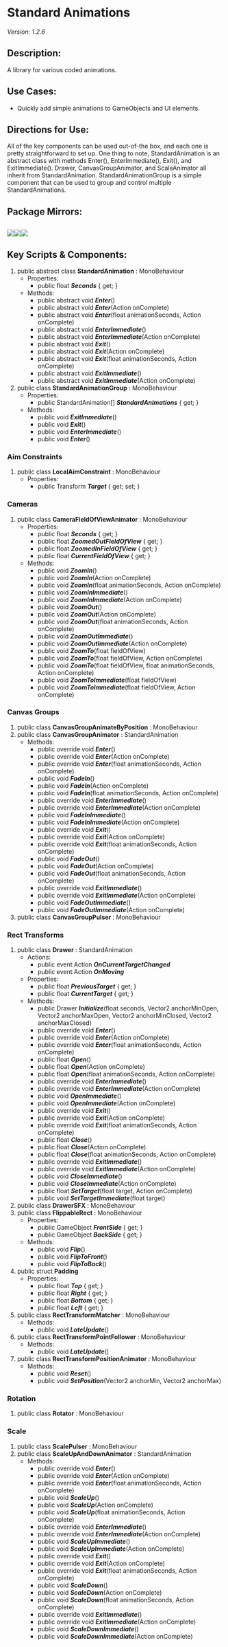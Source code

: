 # Standard Animations
*Version: 1.2.6*
## Description: 
A library for various coded animations.
## Use Cases: 
* Quickly add simple animations to GameObjects and UI elements.
## Directions for Use: 
All of the key components can be used out-of-the box, and each one is pretty straightforward to set up. One thing to note, StandardAnimation is an abstract class with methods Enter(), EnterImmediate(), Exit(), and ExitImmediate(). Drawer, CanvasGroupAnimator, and ScaleAnimator all inherit from StandardAnimation. StandardAnimationGroup is a simple component that can be used to group and control multiple StandardAnimations.
## Package Mirrors: 
[<img src='https://img.itch.zone/aW1nLzEzNzQ2ODg3LnBuZw==/original/npRUfq.png'>](https://github.com/Iron-Mountain-Software/standard-animations.git)[<img src='https://img.itch.zone/aW1nLzEzNzQ2ODkyLnBuZw==/original/Fq0ORM.png'>](https://www.npmjs.com/package/com.iron-mountain.standard-animations)[<img src='https://img.itch.zone/aW1nLzEzNzQ2ODk4LnBuZw==/original/Rv4m96.png'>](https://iron-mountain.itch.io/standard-animations)
---
## Key Scripts & Components: 
1. public abstract class **StandardAnimation** : MonoBehaviour
   * Properties: 
      * public float ***Seconds***  { get; }
   * Methods: 
      * public abstract void ***Enter***()
      * public abstract void ***Enter***(Action onComplete)
      * public abstract void ***Enter***(float animationSeconds, Action onComplete)
      * public abstract void ***EnterImmediate***()
      * public abstract void ***EnterImmediate***(Action onComplete)
      * public abstract void ***Exit***()
      * public abstract void ***Exit***(Action onComplete)
      * public abstract void ***Exit***(float animationSeconds, Action onComplete)
      * public abstract void ***ExitImmediate***()
      * public abstract void ***ExitImmediate***(Action onComplete)
1. public class **StandardAnimationGroup** : MonoBehaviour
   * Properties: 
      * public StandardAnimation[] ***StandardAnimations***  { get; }
   * Methods: 
      * public void ***ExitImmediate***()
      * public void ***Exit***()
      * public void ***EnterImmediate***()
      * public void ***Enter***()
### Aim Constraints
1. public class **LocalAimConstraint** : MonoBehaviour
   * Properties: 
      * public Transform ***Target***  { get; set; }
### Cameras
1. public class **CameraFieldOfViewAnimator** : MonoBehaviour
   * Properties: 
      * public float ***Seconds***  { get; }
      * public float ***ZoomedOutFieldOfView***  { get; }
      * public float ***ZoomedInFieldOfView***  { get; }
      * public float ***CurrentFieldOfView***  { get; }
   * Methods: 
      * public void ***ZoomIn***()
      * public void ***ZoomIn***(Action onComplete)
      * public void ***ZoomIn***(float animationSeconds, Action onComplete)
      * public void ***ZoomInImmediate***()
      * public void ***ZoomInImmediate***(Action onComplete)
      * public void ***ZoomOut***()
      * public void ***ZoomOut***(Action onComplete)
      * public void ***ZoomOut***(float animationSeconds, Action onComplete)
      * public void ***ZoomOutImmediate***()
      * public void ***ZoomOutImmediate***(Action onComplete)
      * public void ***ZoomTo***(float fieldOfView)
      * public void ***ZoomTo***(float fieldOfView, Action onComplete)
      * public void ***ZoomTo***(float fieldOfView, float animationSeconds, Action onComplete)
      * public void ***ZoomToImmediate***(float fieldOfView)
      * public void ***ZoomToImmediate***(float fieldOfView, Action onComplete)
### Canvas Groups
1. public class **CanvasGroupAnimateByPosition** : MonoBehaviour
1. public class **CanvasGroupAnimator** : StandardAnimation
   * Methods: 
      * public override void ***Enter***()
      * public override void ***Enter***(Action onComplete)
      * public override void ***Enter***(float animationSeconds, Action onComplete)
      * public void ***FadeIn***()
      * public void ***FadeIn***(Action onComplete)
      * public void ***FadeIn***(float animationSeconds, Action onComplete)
      * public override void ***EnterImmediate***()
      * public override void ***EnterImmediate***(Action onComplete)
      * public void ***FadeInImmediate***()
      * public void ***FadeInImmediate***(Action onComplete)
      * public override void ***Exit***()
      * public override void ***Exit***(Action onComplete)
      * public override void ***Exit***(float animationSeconds, Action onComplete)
      * public void ***FadeOut***()
      * public void ***FadeOut***(Action onComplete)
      * public void ***FadeOut***(float animationSeconds, Action onComplete)
      * public override void ***ExitImmediate***()
      * public override void ***ExitImmediate***(Action onComplete)
      * public void ***FadeOutImmediate***()
      * public void ***FadeOutImmediate***(Action onComplete)
1. public class **CanvasGroupPulser** : MonoBehaviour
### Rect Transforms
1. public class **Drawer** : StandardAnimation
   * Actions: 
      * public event Action ***OnCurrentTargetChanged*** 
      * public event Action ***OnMoving*** 
   * Properties: 
      * public float ***PreviousTarget***  { get; }
      * public float ***CurrentTarget***  { get; }
   * Methods: 
      * public Drawer ***Initialize***(float seconds, Vector2 anchorMinOpen, Vector2 anchorMaxOpen, Vector2 anchorMinClosed, Vector2 anchorMaxClosed)
      * public override void ***Enter***()
      * public override void ***Enter***(Action onComplete)
      * public override void ***Enter***(float animationSeconds, Action onComplete)
      * public float ***Open***()
      * public float ***Open***(Action onComplete)
      * public float ***Open***(float animationSeconds, Action onComplete)
      * public override void ***EnterImmediate***()
      * public override void ***EnterImmediate***(Action onComplete)
      * public void ***OpenImmediate***()
      * public void ***OpenImmediate***(Action onComplete)
      * public override void ***Exit***()
      * public override void ***Exit***(Action onComplete)
      * public override void ***Exit***(float animationSeconds, Action onComplete)
      * public float ***Close***()
      * public float ***Close***(Action onComplete)
      * public float ***Close***(float animationSeconds, Action onComplete)
      * public override void ***ExitImmediate***()
      * public override void ***ExitImmediate***(Action onComplete)
      * public void ***CloseImmediate***()
      * public void ***CloseImmediate***(Action onComplete)
      * public float ***SetTarget***(float target, Action onComplete)
      * public void ***SetTargetImmediate***(float target)
1. public class **DrawerSFX** : MonoBehaviour
1. public class **FlippableRect** : MonoBehaviour
   * Properties: 
      * public GameObject ***FrontSide***  { get; }
      * public GameObject ***BackSide***  { get; }
   * Methods: 
      * public void ***Flip***()
      * public void ***FlipToFront***()
      * public void ***FlipToBack***()
1. public struct **Padding**
   * Properties: 
      * public float ***Top***  { get; }
      * public float ***Right***  { get; }
      * public float ***Bottom***  { get; }
      * public float ***Left***  { get; }
1. public class **RectTransformMatcher** : MonoBehaviour
   * Methods: 
      * public void ***LateUpdate***()
1. public class **RectTransformPointFollower** : MonoBehaviour
   * Methods: 
      * public void ***LateUpdate***()
1. public class **RectTransformPositionAnimator** : MonoBehaviour
   * Methods: 
      * public void ***Reset***()
      * public void ***SetPosition***(Vector2 anchorMin, Vector2 anchorMax)
### Rotation
1. public class **Rotator** : MonoBehaviour
### Scale
1. public class **ScalePulser** : MonoBehaviour
1. public class **ScaleUpAndDownAnimator** : StandardAnimation
   * Methods: 
      * public override void ***Enter***()
      * public override void ***Enter***(Action onComplete)
      * public override void ***Enter***(float animationSeconds, Action onComplete)
      * public void ***ScaleUp***()
      * public void ***ScaleUp***(Action onComplete)
      * public void ***ScaleUp***(float animationSeconds, Action onComplete)
      * public override void ***EnterImmediate***()
      * public override void ***EnterImmediate***(Action onComplete)
      * public void ***ScaleUpImmediate***()
      * public void ***ScaleUpImmediate***(Action onComplete)
      * public override void ***Exit***()
      * public override void ***Exit***(Action onComplete)
      * public override void ***Exit***(float animationSeconds, Action onComplete)
      * public void ***ScaleDown***()
      * public void ***ScaleDown***(Action onComplete)
      * public void ***ScaleDown***(float animationSeconds, Action onComplete)
      * public override void ***ExitImmediate***()
      * public override void ***ExitImmediate***(Action onComplete)
      * public void ***ScaleDownImmediate***()
      * public void ***ScaleDownImmediate***(Action onComplete)
